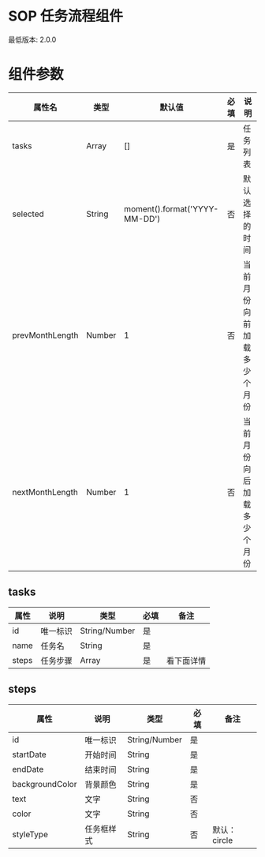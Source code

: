 # SOP 任务流程组件

最低版本: 2.0.0

# 组件参数

| 属性名 | 类型 | 默认值 | 必填 | 说明 |
| ---  | ---- | ------ | ---- | ---- |
|tasks| Array | [] | 是 | 任务列表 |
|selected|String| moment().format('YYYY-MM-DD') | 否 | 默认选择的时间 |
|prevMonthLength| Number | 1 | 否 | 当前月份向前加载多少个月份 |
|nextMonthLength| Number | 1 | 否 | 当前月份向后加载多少个月份 | 

## tasks

|属性|说明|类型|必填|备注|
|--|--|--|--|--|
|id|唯一标识|String/Number|是||
|name|任务名|String|是||
|steps|任务步骤|Array|是|看下面详情|

## steps

|属性|说明|类型|必填|备注|
|--|--|--|--|--|
|id|唯一标识|String/Number|是||
|startDate|开始时间|String|是||
|endDate|结束时间|String|是||
|backgroundColor|背景颜色|String|是||
|text|文字|String|否||
|color|文字|String|否||
|styleType|任务框样式|String|否|默认：circle|
